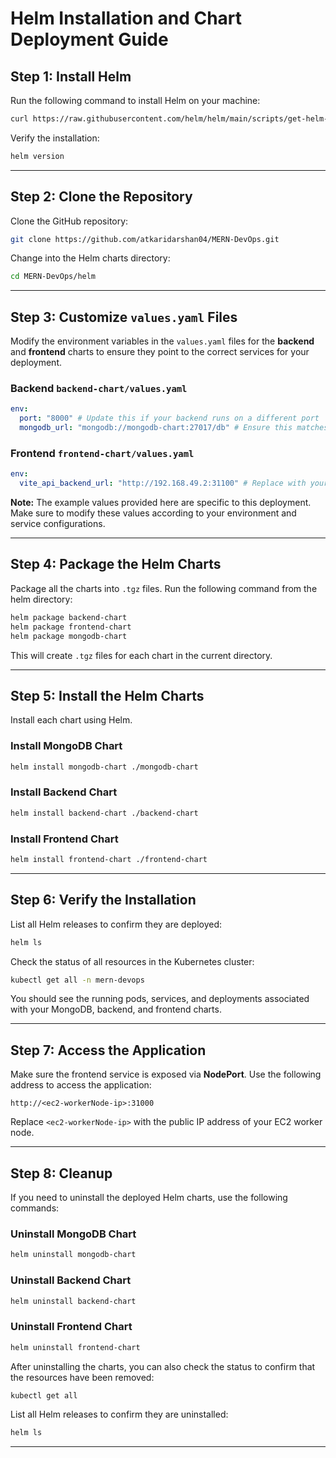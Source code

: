 # Helm Installation and Chart Deployment Guide

## Step 1: Install Helm

Run the following command to install Helm on your machine:

```bash
curl https://raw.githubusercontent.com/helm/helm/main/scripts/get-helm-3 | bash
```

Verify the installation:

```bash
helm version
```

---

## Step 2: Clone the Repository

Clone the GitHub repository:

```bash
git clone https://github.com/atkaridarshan04/MERN-DevOps.git
```

Change into the Helm charts directory:

```bash
cd MERN-DevOps/helm
```

---

## Step 3: Customize `values.yaml` Files

Modify the environment variables in the `values.yaml` files for the **backend** and **frontend** charts to ensure they point to the correct services for your deployment.

### Backend `backend-chart/values.yaml`
```yaml
env:
  port: "8000" # Update this if your backend runs on a different port
  mongodb_url: "mongodb://mongodb-chart:27017/db" # Ensure this matches your MongoDB service name
```

### Frontend `frontend-chart/values.yaml`
```yaml
env:
  vite_api_backend_url: "http://192.168.49.2:31100" # Replace with your EC2 instance IP and port
```

**Note:** The example values provided here are specific to this deployment. Make sure to modify these values according to your environment and service configurations.

---

## Step 4: Package the Helm Charts

Package all the charts into `.tgz` files. Run the following command from the helm directory:

```bash
helm package backend-chart
helm package frontend-chart
helm package mongodb-chart
```

This will create `.tgz` files for each chart in the current directory.

---

## Step 5: Install the Helm Charts

Install each chart using Helm.

### Install MongoDB Chart
```bash
helm install mongodb-chart ./mongodb-chart
```

### Install Backend Chart
```bash
helm install backend-chart ./backend-chart
```

### Install Frontend Chart
```bash
helm install frontend-chart ./frontend-chart
```

---

## Step 6: Verify the Installation

List all Helm releases to confirm they are deployed:

```bash
helm ls
```

Check the status of all resources in the Kubernetes cluster:

```bash
kubectl get all -n mern-devops
```

You should see the running pods, services, and deployments associated with your MongoDB, backend, and frontend charts.

---

## Step 7: Access the Application

Make sure the frontend service is exposed via **NodePort**. Use the following address to access the application:

```
http://<ec2-workerNode-ip>:31000
```

Replace `<ec2-workerNode-ip>` with the public IP address of your EC2 worker node.

---

## Step 8: Cleanup

If you need to uninstall the deployed Helm charts, use the following commands:

### Uninstall MongoDB Chart
```bash
helm uninstall mongodb-chart
```

### Uninstall Backend Chart
```bash
helm uninstall backend-chart
```

### Uninstall Frontend Chart
```bash
helm uninstall frontend-chart
```

After uninstalling the charts, you can also check the status to confirm that the resources have been removed:

```bash
kubectl get all
```

List all Helm releases to confirm they are uninstalled:

```bash
helm ls
```

---
